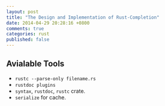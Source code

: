 ```yaml
---
layout: post
title: "The Design and Implementation of Rust-Completion"
date: 2014-04-29 20:28:16 +0800
comments: true
categories: rust
published: false
---
```

## Avialable Tools

- ``rustc --parse-only filename.rs``
- ``rustdoc plugins``
- ``syntax``, ``rustdoc``, ``rustc`` crate.
- ``serialize`` for cache.

